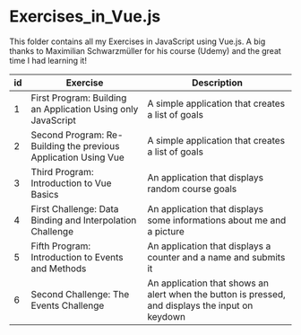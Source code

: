 # Exercises_in_Vue.js

This folder contains all my Exercises in JavaScript using Vue.js. 
A big thanks to Maximilian Schwarzmüller for his course (Udemy) and the great time I had learning it!

<table>
  <thead>
    <tr>
      <th>id</th>
      <th>Exercise</th>
      <th>Description</th>
    </tr>
  </thead>
  <tbody>
    <tr>
      <td>1</td>
      <td>First Program: Building an Application Using only JavaScript</td>
      <td> A simple application that creates a list of goals </td>
    </tr>
    <tr>
      <td>2</td>
      <td>Second Program: Re-Building the previous Application Using Vue</td>
      <td> A simple application that creates a list of goals </td>
    </tr>
    <tr>
      <td>3</td>
      <td>Third Program: Introduction to Vue Basics</td>
      <td> An application that displays random course goals </td>
    </tr>
    <tr>
      <td>4</td>
      <td>First Challenge: Data Binding and Interpolation Challenge</td>
      <td> An application that displays some informations about me and a picture </td>
    </tr>
     <tr>
      <td>5</td>
      <td>Fifth Program: Introduction to Events and Methods</td>
      <td> An application that displays a counter and a name and submits it </td>
    </tr>
    <tr>
      <td>6</td>
      <td>Second Challenge: The Events Challenge</td>
      <td> An application that shows an alert when the button is pressed, and displays the input on keydown</td>
    </tr>
  </tbody>
</table>
